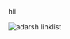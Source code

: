 hii


![adarsh linklist](https://user-images.githubusercontent.com/99128631/172160747-c5706ab4-d468-4f77-a678-abf3e6b46579.jpg)
